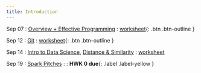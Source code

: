 ```yaml
---
title: Introduction
---
```


Sep 07 
: [Overview + Effective Programming](https://github.com/gallettilance/CS506-Fall2022/raw/master/slides/00_Clean_Code.pdf) 
  : [worksheet](https://raw.githubusercontent.com/gallettilance/CS506-Fall2022/master/worksheets/worksheet_00.ipynb){: .btn .btn-outline }

Sep 12 
: [Git](#) 
  : [worksheet](https://raw.githubusercontent.com/gallettilance/CS506-Fall2022/master/worksheets/worksheet_01.ipynb){: .btn .btn-outline }

Sep 14 
: [Intro to Data Science](#), [Distance & Similarity](#) 
  : [worksheet](#)

Sep 19 
: [Spark Pitches](#) 
  : 
    : **HWK 0 due**{: .label .label-yellow }
